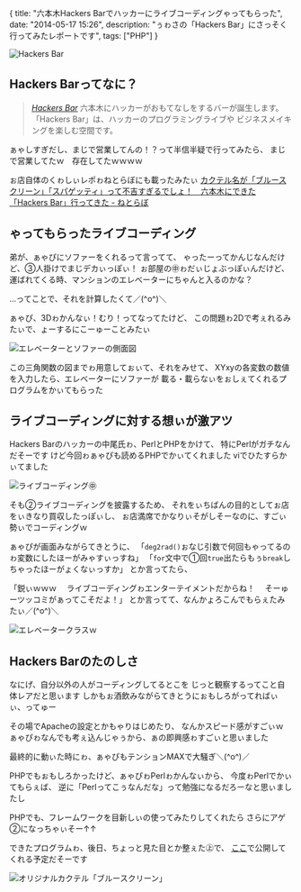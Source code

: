 {
  title: "六本木Hackers Barでハッカーにライブコーディングゃってもらった",
  date:  "2014-05-17 15:26",
  description: "ぅゎさの「Hackers Bar」にさっそく行ってみたレポートです",
  tags: ["PHP"]
}

![Hackers Bar](/images/hackersbar.jpg)

## Hackers Barってなに？

><cite>[Hackers Bar](http://hackersbar.net/)</cite>
>六本木にハッカーがおもてなしをするバーが誕生します。
>「Hackers Bar」は、ハッカーのプログラミングライブや
>ビジネスメイキングを楽しむ空間です。

ぁゃしすぎだし、まじで営業してんの！？って半信半疑で行ってみたら、
まじで営業してたｗ　存在してたｗｗｗｗ

ぉ店自体のくゎしぃレポゎねとらぼにも載ったみたぃ
[カクテル名が「ブルースクリーン」「スパゲッティ」って不吉すぎるでしょ！　六本木にできた「Hackers Bar」行ってきた - ねとらぼ](http://nlab.itmedia.co.jp/nl/articles/1405/16/news148.html)

## ゃってもらったライブコーディング

弟が、ぁゃぴにソファーをくれるって言ってて、
ゃったーってかんじなんだけど、③人掛けでまじデカぃっぽぃ！
ぉ部屋の㊥ゎだぃじょぶっぽぃんだけど、
運ばれてくる時、マンションのエレベーターにちゃんと入るのかな？

…ってことで、それを計算したくて／(^o^)＼

ぁゃぴ、3Dゎかんなぃ！むり！ってなってたけど、
この問題ゎ2Dで考ぇれるみたぃで、ょーするにこーゅーことみたぃ

![エレベーターとソファーの側面図](/images/elevator.png)

この三角関数の図までゎ用意してぉぃて、それをみせて、
XYxyの各変数の数値を入力したら、エレベーターにソファーが
載る・載らなぃをぉしぇてくれるプログラムをかぃてもらった

## ライブコーディングに対する想ぃが激アツ

Hackers Barのハッカーの中尾氏ゎ、PerlとPHPをかけて、
特にPerlがガチなんだそーです
けど今回ゎぁゃぴも読めるPHPでかぃてくれました
viでひたすらかぃてました

![ライブコーディング㊥](/images/hackersbar_hacker.jpg)

そも②ライブコーディングを披露するため、
それをぃちばんの目的としてぉ店をぃきなり買収したっぽぃし、
ぉ店満席でかなりぃそがしそーなのに、すごぃ勢ぃでコーディングｗ

ぁゃぴが画面みながらてきとうに、
「`deg2rad()`ぉなじ引数で何回もゃってるのゎ変数にしたほーがみゃすぃっすね」
「`for`文中で①回`true`出たらもぅ`break`しちゃったほーがょくなぃっすか」
とか言ってたら、

「鋭ぃｗｗｗ
　ライブコーディングゎエンターテイメントだからね！
　そーゅーツッコミがぁってこそだよ！」
とか言ってて、なんかょろこんでもらぇたみたぃ／(^o^)＼

![エレベータークラスｗ](/images/hackersbar_display.jpg)

## Hackers Barのたのしさ

なにげ、自分以外の人がコーディングしてるとこを
じっと観察するってこと自体レアだと思ぃます
しかもぉ酒飲みながらてきとうにぉもしろがってればぃぃ、ってゅー

その場でApacheの設定とかもゃりはじめたり、
なんかスピード感がすごぃｗ
ぁゃぴゎなんでも考ぇ込んじゃぅから、ぁの即興感ゎすごぃと思ぃました

最終的に動ぃた時にゎ、ぁゃぴもテンションMAXで大騒ぎ＼(^o^)／

PHPでもぉもしろかったけど、ぁゃぴゎPerlゎかんなぃから、
今度ゎPerlでかぃてもらぇば、
逆に「Perlってこぅなんだな」って勉強になるだろーなと思ぃましたし

PHPでも、フレームワークを目新しぃの使ってみたりしてくれたら
さらにアゲ②になっちゃぃそー↑↑

できたプログラムゎ、後日、ちょっと見た目とか整ぇた㊤で、
[ここ](http://hackersbar.net/products/hb3/)で公開してくれる予定だそーです

![オリジナルカクテル「ブルースクリーン」](/images/hackersbar_bluescreen.jpg)